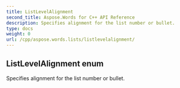 ```yaml
---
title: ListLevelAlignment
second_title: Aspose.Words for C++ API Reference
description: Specifies alignment for the list number or bullet. 
type: docs
weight: 0
url: /cpp/aspose.words.lists/listlevelalignment/
---
```

## ListLevelAlignment enum


Specifies alignment for the list number or bullet. 

